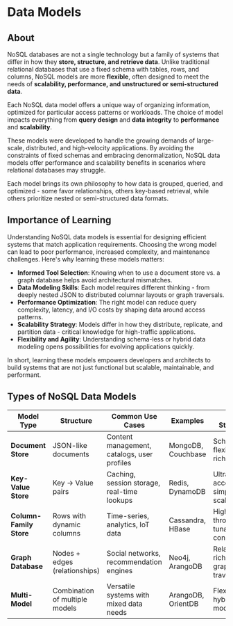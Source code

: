 # Data Models

## About

NoSQL databases are not a single technology but a family of systems that differ in how they **store, structure, and retrieve data**. Unlike traditional relational databases that use a fixed schema with tables, rows, and columns, NoSQL models are more **flexible**, often designed to meet the needs of **scalability, performance, and unstructured or semi-structured data**.

Each NoSQL data model offers a unique way of organizing information, optimized for particular access patterns or workloads. The choice of model impacts everything from **query design** and **data integrity** to **performance** and **scalability**.

These models were developed to handle the growing demands of large-scale, distributed, and high-velocity applications. By avoiding the constraints of fixed schemas and embracing denormalization, NoSQL data models offer performance and scalability benefits in scenarios where relational databases may struggle.

Each model brings its own philosophy to how data is grouped, queried, and optimized - some favor relationships, others key-based retrieval, while others prioritize nested or semi-structured data formats.

## Importance of Learning

Understanding NoSQL data models is essential for designing efficient systems that match application requirements. Choosing the wrong model can lead to poor performance, increased complexity, and maintenance challenges. Here's why learning these models matters:

* **Informed Tool Selection**: Knowing when to use a document store vs. a graph database helps avoid architectural mismatches.
* **Data Modeling Skills**: Each model requires different thinking - from deeply nested JSON to distributed columnar layouts or graph traversals.
* **Performance Optimization**: The right model can reduce query complexity, latency, and I/O costs by shaping data around access patterns.
* **Scalability Strategy**: Models differ in how they distribute, replicate, and partition data - critical knowledge for high-traffic applications.
* **Flexibility and Agility**: Understanding schema-less or hybrid data modeling opens possibilities for evolving applications quickly.

In short, learning these models empowers developers and architects to build systems that are not just functional but scalable, maintainable, and performant.

## Types of NoSQL Data Models

<table data-full-width="true"><thead><tr><th width="127.15234375">Model Type</th><th width="133.09765625">Structure</th><th width="158.22265625">Common Use Cases</th><th width="157.9375">Examples</th><th>Key Strengths</th></tr></thead><tbody><tr><td><strong>Document Store</strong></td><td>JSON-like documents</td><td>Content management, catalogs, user profiles</td><td>MongoDB, Couchbase</td><td>Schema flexibility, rich queries</td></tr><tr><td><strong>Key-Value Store</strong></td><td>Key → Value pairs</td><td>Caching, session storage, real-time lookups</td><td>Redis, DynamoDB</td><td>Ultra-fast access, simplicity, scalability</td></tr><tr><td><strong>Column-Family Store</strong></td><td>Rows with dynamic columns</td><td>Time-series, analytics, IoT data</td><td>Cassandra, HBase</td><td>High write throughput, tunable consistency</td></tr><tr><td><strong>Graph Database</strong></td><td>Nodes + edges (relationships)</td><td>Social networks, recommendation engines</td><td>Neo4j, ArangoDB</td><td>Relationship-rich queries, graph traversal</td></tr><tr><td><strong>Multi-Model</strong></td><td>Combination of multiple models</td><td>Versatile systems with mixed data needs</td><td>ArangoDB, OrientDB</td><td>Flexibility, hybrid modeling</td></tr></tbody></table>
